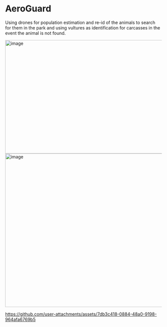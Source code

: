 # AeroGuard

Using drones for population estimation and re-id of the animals to search for them in the park and using vultures as identification for carcasses in the event the animal is not found.

<img width="740" height="364" alt="image" src="https://github.com/user-attachments/assets/e8b4f128-188e-40b0-9538-1e9a45c7888f" />

<img width="740" height="493" alt="image" src="https://github.com/user-attachments/assets/0aa22c43-7875-4585-b25c-0dd35e6925f6" />


https://github.com/user-attachments/assets/7db3c418-0884-48a0-9198-964afa6769b5

